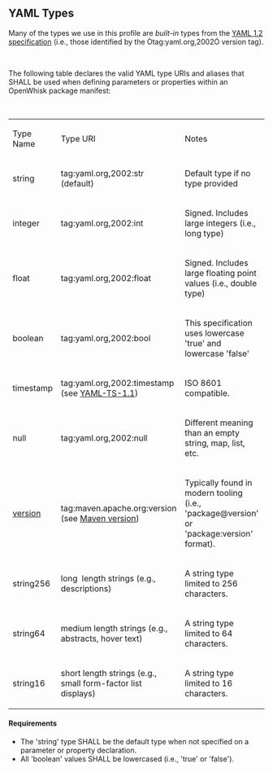 <h2>YAML Types</H2>
<p>Many of the types we use in this profile are <i>built-in</i> types from the <a
href="http://www.yaml.org/spec/1.2/spec.html">YAML 1.2 specification</a>
(i.e., those identified by the Òtag:yaml.org,2002Ó version tag). </p>
<p>&nbsp;</p>
<p>The following table declares the valid YAML type URIs and
aliases that SHALL be used when defining parameters or properties within an
OpenWhisk package manifest:<a> </a></p>
<p>&nbsp;</p>
<table width="98%">
 <tr>
  <td width=65>
  <p>Type Name</p>
  </td>

  <td width=154>
  <p>Type URI</p>
  </td>

  <td width=241>
  <p>Notes</p>
  </td>

 </tr>
 <tr>
  <td width=65>
  <p><a>string</a></p>
  </td>

  <td width=154>
  <p>tag:yaml.org,2002:str (default)</p>
  </td>

  <td width=241>
  <p>Default type if no type provided</p>
  </td>

 </tr>
 <tr>
  <td width=65>
  <p><a>integer</a></p>
  </td>

  <td width=154>
  <p>tag:yaml.org,2002:int</p>
  </td>

  <td width=241>
  <p>Signed. Includes large integers (i.e., long type)</p>
  </td>

 </tr>
 <tr>
  <td width=65>
  <p><a>float</a></p>
  </td>

  <td width=154>
  <p>tag:yaml.org,2002:float</p>
  </td>

  <td width=241>
  <p>Signed. Includes large floating point values (i.e., double type)</p>
  </td>

 </tr>
 <tr>
  <td width=65>
  <p><a>boolean</a></p>
  </td>

  <td width=154>
  <p>tag:yaml.org,2002:bool</p>
  </td>

  <td width=241>
  <p>This specification uses lowercase 'true' and lowercase 'false'</p>
  </td>

 </tr>
 <tr>
  <td width=65>
  <p><a>timestamp</a></p>
  </td>

  <td width=154>
  <p>tag:yaml.org,2002:timestamp (see <a href="#REF_YAML_TIMESTAMP_1_1">YAML-TS-1.1</a>)</p>
  </td>

  <td width=241>
  <p>ISO 8601 compatible.</p>
  </td>

 </tr>
 <tr>
  <td width=65>
  <p><a>null</a></p>
  </td>

  <td width=154>
  <p>tag:yaml.org,2002:null</p>
  </td>

  <td width=241>
  <p>Different meaning than an empty string, map, list, etc.</p>
  </td>

 </tr>
 <tr>
  <td width=65>
  <p><a></a><a href="#REF_MAVEN_VERSION">version</a></p>
  </td>

  <td width=154>
  <p>tag:maven.apache.org:version (see <a href="#REF_MAVEN_VERSION">Maven version</a>)</p>
  </td>

  <td width=241>
  <p>Typically found in modern tooling (i.e., 'package@version' or 'package:version' format).</p>
  </td>

 </tr>
 <tr>
  <td width=65>
  <p><a
 >string256</a></p>
  </td>

  <td width=154>
  <p>long
  &nbsp;length strings (e.g.,
  descriptions)</p>
  </td>

  <td width=241>
  <p>A
  string type limited to 256 characters.</p>
  </td>

 </tr>
 <tr>
  <td width=65>
  <p><a
 >string64</a></p>
  </td>

  <td width=154>
  <p>medium
  length strings (e.g., abstracts, hover text)</p>
  </td>

  <td width=241>
  <p>A
  string type limited to 64 characters.</p>
  </td>

 </tr>
 <tr>
  <td width=65>
  <p><a
 >string16</a></p>
  </td>

  <td width=154>
  <p>short
  length strings (e.g., small form-factor list displays)</p>
  </td>

  <td width=241>
  <p>A
  string type limited to 16 characters.</p>
  </td>

 </tr>
</table>
<h4>Requirements</h4>
<ul>
<li>The 'string' type SHALL be the default type when not specified on a parameter or property declaration.</li>
<li>All 'boolean' values SHALL be lowercased (i.e., 'true' or 'false').</li>
</ul>
